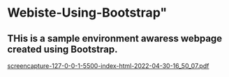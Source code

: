 # Webiste-Using-Bootstrap" 

## THis is a sample environment awaress webpage created using Bootstrap.

[screencapture-127-0-0-1-5500-index-html-2022-04-30-16_50_07.pdf](https://github.com/bib-1/Website-Using-Bootstrap/files/8597801/screencapture-127-0-0-1-5500-index-html-2022-04-30-16_50_07.pdf)
